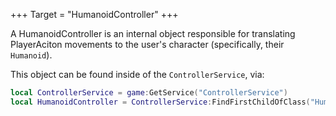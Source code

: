+++
Target = "HumanoidController"
+++

A HumanoidController is an internal object responsible for translating PlayerAciton movements to the user's character (specifically, their `Humanoid`).This object can be found inside of the `ControllerService`, via:```lualocal ControllerService = game:GetService("ControllerService")local HumanoidController = ControllerService:FindFirstChildOfClass("HumanoidController")```